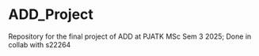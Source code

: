 # ADD_Project
Repository for the final project of ADD at PJATK MSc Sem 3 2025; Done in collab with s22264
